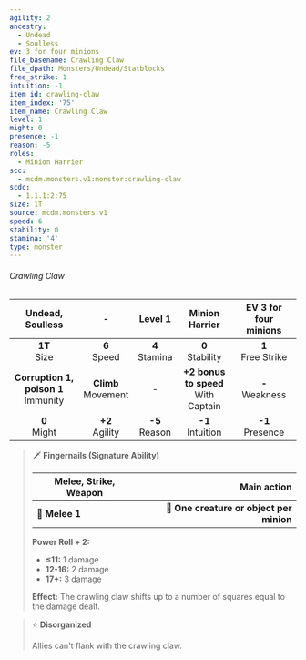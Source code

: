 ```yaml
---
agility: 2
ancestry:
  - Undead
  - Soulless
ev: 3 for four minions
file_basename: Crawling Claw
file_dpath: Monsters/Undead/Statblocks
free_strike: 1
intuition: -1
item_id: crawling-claw
item_index: '75'
item_name: Crawling Claw
level: 1
might: 0
presence: -1
reason: -5
roles:
  - Minion Harrier
scc:
  - mcdm.monsters.v1:monster:crawling-claw
scdc:
  - 1.1.1:2:75
size: 1T
source: mcdm.monsters.v1
speed: 6
stability: 0
stamina: '4'
type: monster
---
```


###### Crawling Claw

|             Undead, Soulless             |            -            |      Level 1       |             Minion Harrier              | EV 3 for four minions  |
| :--------------------------------------: | :---------------------: | :----------------: | :-------------------------------------: | :--------------------: |
|             **1T**<br/> Size             |    **6**<br/> Speed     | **4**<br/> Stamina |          **0**<br/> Stability           | **1**<br/> Free Strike |
| **Corruption 1, poison 1**<br/> Immunity | **Climb**<br/> Movement |         -          | **+2 bonus to speed**<br/> With Captain |  **-**<br/> Weakness   |
|             **0**<br/> Might             |   **+2**<br/> Agility   | **-5**<br/> Reason |          **-1**<br/> Intuition          |  **-1**<br/> Presence  |

<!-- -->
> 🗡 **Fingernails (Signature Ability)**
>
> | **Melee, Strike, Weapon** |                          **Main action** |
> | ------------------------- | ---------------------------------------: |
> | **📏 Melee 1**            | **🎯 One creature or object per minion** |
>
> **Power Roll + 2:**
>
> - **≤11:** 1 damage
> - **12-16:** 2 damage
> - **17+:** 3 damage
>
> **Effect:** The crawling claw shifts up to a number of squares equal to the damage dealt.

<!-- -->
> ⭐️ **Disorganized**
>
> Allies can't flank with the crawling claw.

